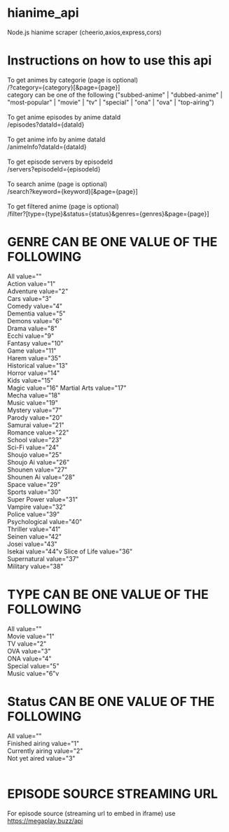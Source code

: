 # hianime_api
Node.js hianime scraper (cheerio,axios,express,cors)

# Instructions on how to use this api

To get animes by categorie (page is optional)<br>
/?category={category}[&page={page}]<br>
category can be one of the following ("subbed-anime" | "dubbed-anime" | "most-popular" | "movie" | "tv" | "special" | "ona" | "ova" | "top-airing")<br><br>
To get anime episodes by anime dataId<br>
/episodes?dataId={dataId}<br><br>
To get anime info by anime dataId<br>
/animeInfo?dataId={dataId}<br><br>
To get episode servers by episodeId<br>
/servers?episodeId={episodeId}<br><br>
To search anime (page is optional)<br>
/search?keyword={keyword}[&page={page}]<br><br>
To get filtered anime (page is optional)<br>
/filter?[type={type}&status={status}&genres={genres}&page={page}]<br>
# GENRE CAN BE ONE VALUE OF THE FOLLOWING <br>
All value=""<br>
Action value="1"<br>
Adventure value="2"<br>
Cars value="3"<br>
Comedy value="4"<br>
Dementia value="5"<br>
Demons value="6"<br>
Drama value="8"<br>
Ecchi value="9"<br>
Fantasy value="10"<br>
Game value="11"<br>
Harem value="35"<br>
Historical value="13"<br>
Horror value="14"<br>
Kids value="15"<br>
Magic value="16"
Martial Arts value="17"<br>
Mecha value="18"<br>
Music value="19"<br>
Mystery value="7"<br>
Parody value="20"<br>
Samurai value="21"<br>
Romance value="22"<br>
School value="23"<br>
Sci-Fi value="24"<br>
Shoujo value="25"<br>
Shoujo Ai value="26"<br>
Shounen value="27"<br>
Shounen Ai value="28"<br>
Space value="29"<br>
Sports value="30"<br>
Super Power value="31"<br>
Vampire value="32"<br>
Police value="39"<br>
Psychological value="40"<br>
Thriller value="41"<br>
Seinen value="42"<br>
Josei value="43"<br>
Isekai value="44"v
Slice of Life value="36"<br>
Supernatural value="37"<br>
Military value="38"<br>
# TYPE CAN BE ONE VALUE OF THE FOLLOWING<br>
 All value=""<br>
Movie value="1"<br>
TV value="2"<br>
OVA value="3"<br>
ONA value="4"<br>
Special value="5"<br>
Music value="6"v<br>
# Status CAN BE ONE VALUE OF THE FOLLOWING<br>
All value=""<br>
Finished airing value="1"<br>
Currently airing value="2"<br>
Not yet aired value="3"<br><br>
# EPISODE SOURCE STREAMING URL <br>
For episode source (streaming url to embed in iframe) use https://megaplay.buzz/api

